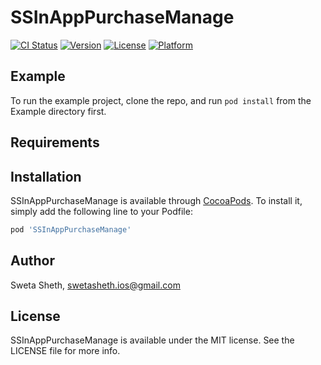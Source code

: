 # SSInAppPurchaseManage

[![CI Status](https://img.shields.io/travis/swetasheth-ios/SSInAppPurchaseManage.svg?style=flat)](https://travis-ci.org/swetasheth-ios/SSInAppPurchaseManage)
[![Version](https://img.shields.io/cocoapods/v/SSInAppPurchaseManage.svg?style=flat)](https://cocoapods.org/pods/SSInAppPurchaseManage)
[![License](https://img.shields.io/cocoapods/l/SSInAppPurchaseManage.svg?style=flat)](https://cocoapods.org/pods/SSInAppPurchaseManage)
[![Platform](https://img.shields.io/cocoapods/p/SSInAppPurchaseManage.svg?style=flat)](https://cocoapods.org/pods/SSInAppPurchaseManage)

## Example

To run the example project, clone the repo, and run `pod install` from the Example directory first.

## Requirements

## Installation

SSInAppPurchaseManage is available through [CocoaPods](https://cocoapods.org). To install
it, simply add the following line to your Podfile:

```ruby
pod 'SSInAppPurchaseManage'
```

## Author

Sweta Sheth, swetasheth.ios@gmail.com

## License

SSInAppPurchaseManage is available under the MIT license. See the LICENSE file for more info.
